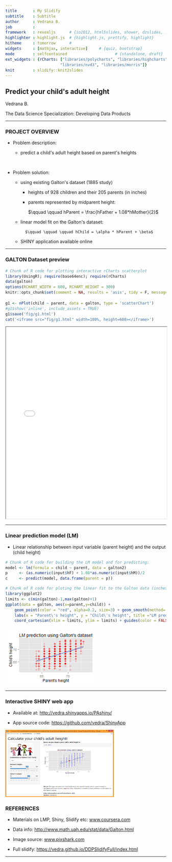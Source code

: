 ```yaml
---
title       : My Slidify
subtitle    : Subtitle
author      : Vedrana B.
job         : 
framework   : revealjs      # {io2012, html5slides, shower, dzslides, ...}
highlighter : highlight.js  # {highlight.js, prettify, highlight}
hitheme     : tomorrow      # 
widgets     : [mathjax, interactive]     # {quiz, bootstrap}
mode        : selfcontained                     # {standalone, draft}
ext_widgets : {rCharts: ["libraries/polycharts", "libraries/highcharts", 
                        "libraries/nvd3", "libraries/morris"]} 
knit        : slidify::knit2slides
---
```



## Predict your child's adult height

Vedrana B.

The Data Science Specialization: Developing Data Products


---

### PROJECT OVERVIEW

- Problem description: 
  
  - predict a child's adult height based on parent's heights

<p> &nbsp </p>

- Problem solution:

  - using existing Galton's dataset (1885 study)
  
      - heights of 928 children and their 205 parents (in inches)
    
      - parents represented by midparent height: 
    
          $\qquad \qquad hParent = \frac{hFather + 1.08*hMother}{2}$
      
  - linear model fit on the Galton's dataset:
  
          $\qquad \qquad \qquad hChild = \alpha * hParent + \beta$
  
  - SHINY application available online

---

### GALTON Dataset preview 




```r
# Chunk of R code for plotting interactive rCharts scatterplot
library(UsingR); require(base64enc); require(rCharts)
data(galton)
options(RCHART_WIDTH = 600, RCHART_HEIGHT = 300)
knitr::opts_chunk$set(comment = NA, results = 'asis', tidy = F, message = T)

g1 <- nPlot(child ~ parent, data = galton, type = 'scatterChart')
#g1$show('inline', include_assets = TRUE)
g1$save('fig/g1.html')
cat('<iframe src="fig/g1.html" width=100%, height=600></iframe>')
```

<iframe src="fig/g1.html" width=100%, height=600></iframe>

---

### Linear prediction model (LM)

- Linear relationship between input variable (parent height) and the output (child height)


```r
# Chunk of R code for building the LM model and for predicting:
model <- lm(formula = child ~ parent, data = galton2)
p     <- (as.numeric(input$hF) + 1.08*as.numeric(input$hM))/2
c     <- predict(model, data.frame(parent = p))
```



```r
# Chunk of R code for ploting the linear fit to the Galton data (inches):
library(ggplot2)
limits <- c(min(galton)-1,max(galton)+1)
ggplot(data = galton, aes(x=parent,y=child)) + 
    geom_point(color = "red", alpha=0.2, size=3) + geom_smooth(method='lm')  +
    labs(x = "Parent\'s height", y = "Child\'s height", title ="LM prediction using Galton\'s dataset") + 
    coord_cartesian(xlim = limits, ylim = limits) + guides(color = FALSE, fill = FALSE)
```

![plot of chunk plot2](assets/fig/plot2-1.png) 

---

### Interactive SHINY web app


- Available at: http://vedra.shinyapps.io/PAshiny/

- App source code: https://github.com/vedra/ShinyApp


<img width="340" height="210" src="AppShot.png">


### REFERENCES

- Materials on LMP, Shiny, Slidify etc: www.coursera.com

- Data info: http://www.math.uah.edu/stat/data/Galton.html

- Image source: www.pixshark.com

- Full slidify: https://vedra.github.io/DDPSlidifyFull/index.html

---
